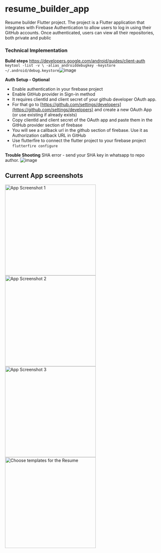 # resume_builder_app

Resume builder Flutter project.
The project is a Flutter application that integrates with Firebase Authentication to allow users to log in using their GitHub accounts. Once authenticated, users can view all their repositories, both private and public

### Technical Implementation

**Build steps**
https://developers.google.com/android/guides/client-auth ```keytool -list -v \
-alias androiddebugkey -keystore ~/.android/debug.keystore```![image](https://github.com/user-attachments/assets/aac7528a-fb52-4131-8d0f-64782b5d6af9)

**Auth Setup - Optional**
  * Enable authentication in your firebase project
  * Enable GitHub provider in Sign-in method
  * It requires clientId and client secret of your github developer OAuth app.
  * For that go to [https://github.com/settings/developers](https://github.com/settings/developers) and create a new OAuth App (or use existing if already exists)
  * Copy clientId and client secret of the OAuth app and paste them in the GitHub provider section of firebase
  * You will see a callback url in the github section of firebase. Use it as Authorization callback URL in GitHub
  * Use flutterfire to connect the flutter project to your firebase project ```flutterfire configure```

**Trouble Shooting**
SHA error - send your SHA key in whatsapp to repo author. ![image](https://github.com/user-attachments/assets/787091fe-f850-4db4-b77c-778921923595)

## Current App screenshots

<img src="https://github.com/user-attachments/assets/140fa0de-9df7-4e14-bad7-0d3e2d72fe06" width="300" alt="App Screenshot 1" />
<img src="https://github.com/user-attachments/assets/97de7cdb-2367-425e-bd2c-ed0fd892fc7d" width="300" alt="App Screenshot 2" />
<img src="https://github.com/user-attachments/assets/4639e28b-f4eb-4989-97d6-04c381b69e7b" width="300" alt="App Screenshot 3" />
<img src="https://github.com/user-attachments/assets/6062ec05-199d-4887-9db5-5047b0837360" width="300" alt="Choose templates for the Resume" />


